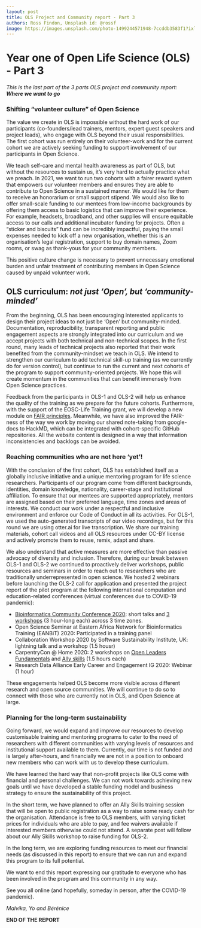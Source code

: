 ```yaml
---
layout: post
title: OLS Project and Community report - Part 3
authors: Ross Findon, Unsplash id: @rossf
image: https://images.unsplash.com/photo-1499244571948-7ccddb3583f1?ixlib=rb-1.2.1&ixid=eyJhcHBfaWQiOjEyMDd9&auto=format&fit=crop&w=2089&q=80
---
```


# Year one of Open Life Science (OLS) - Part 3

*This is the last part of the 3 parts OLS project and community report: **Where we want to go***

### Shifting “volunteer culture” of Open Science

The value we create in OLS is impossible without the hard work of our participants (co-founders/lead trainers, mentors, expert guest speakers and project leads), who engage with OLS beyond their usual responsibilities. The first cohort was run entirely on their volunteer-work and for the current cohort we are actively seeking funding to support involvement of our participants in Open Science. 

We teach self-care and mental health awareness as part of OLS, but without the resources to sustain us, it’s very hard to actually practice what we preach. In 2021, we want to run two cohorts with a fairer reward system that empowers our volunteer members and ensures they are able to contribute to Open Science in a sustained manner. We would like for them to receive an honorarium or small support stipend. 
We would also like to offer small-scale funding to our mentees from low-income backgrounds by offering them access to basic logistics that can improve their experience. For example, headsets, broadband, and other supplies will ensure equitable access to our calls and additional incubator funding for projects. Often a “sticker and biscuits” fund can be incredibly impactful, paying the small expenses needed to kick off a new organisation, whether this is an organisation’s legal registration, support to buy domain names, Zoom rooms, or swag as thank-yous for your community members.

This positive culture change is necessary to prevent unnecessary emotional burden and unfair treatment of contributing members in Open Science caused by unpaid volunteer work.

## OLS curriculum: *not just ‘Open’, but ‘community-minded’*

From the beginning, OLS has been encouraging interested applicants to design their project ideas to not just be ‘Open’ but community-minded. Documentation, reproducibility, transparent reporting and public engagement aspects are strongly integrated into our curriculum and we accept projects with both technical and non-technical scopes. In the first round, many leads of technical projects also reported that their work benefited from the community-mindset we teach in OLS. We intend to strengthen our curriculum to add technical skill-up training (as we currently do for version control), but continue to run the current and next cohorts of the program to support community-oriented projects. We hope this will create momentum in the communities that can benefit immensely from Open Science practices.

Feedback from the participants in OLS-1 and OLS-2 will help us enhance the quality of the training as we prepare for the future cohorts. Furthermore, with the support of the EOSC-Life Training grant, we will develop a new module on [FAIR principles](https://www.go-fair.org/fair-principles/). 
Meanwhile, we have also improved the FAIR-ness of the way we work by moving our shared note-taking from google-docs to HackMD, which can be integrated with cohort-specific GitHub repositories. All the website content is designed in a way that information inconsistencies and backlogs can be avoided.

### Reaching communities who are not here ‘yet’!

With the conclusion of the first cohort, OLS has established itself as a globally inclusive initiative and a unique mentoring program for life science researchers. Participants of our program come from different backgrounds, identities, domain knowledge, nationality, career-stage and institutional affiliation. To ensure that our mentees are supported appropriately, mentors are assigned based on their preferred language, time zones and areas of interests. We conduct our work under a respectful and inclusive environment and enforce our Code of Conduct in all its activities. For OLS-1, we used the auto-generated transcripts of our video recordings, but for this round we are using otter.ai for live transcription. We share our training materials, cohort call videos and all OLS resources under CC-BY license and actively promote them to reuse, remix, adapt and share. 

We also understand that active measures are more effective than passive advocacy of diversity and inclusion. Therefore, during our break between OLS-1 and OLS-2 we continued to proactively deliver workshops, public resources and seminars in order to reach out to researchers who are traditionally underrepresented in open science.
We hosted 2 webinars before launching the OLS-2 call for application and presented the project report of the pilot program at the following international computation and education-related conferences (virtual conferences due to COVID-19 pandemic):
- [Bioinformatics Community Conference 2020](https://bcc2020.github.io/): short talks and [3 workshops](https://bcc2020.sched.com/event/c44n/building-communities-with-open-source-open-science) (3 hour-long each) across 3 time zones.
- Open Science Seminar at Eastern Africa Network for Bioinformatics Training (EANBiT) 2020: Participated in a training panel
- Collaboration Workshop 2020 by Software Sustainability Institute, UK: lightning talk and a workshop (1.5 housr)
- CarpentryCon @ Home 2020: 2 workshops on [Open Leaders Fundamentals](https://2020.carpentrycon.org/schedule/#session-45) and [Ally skills](https://2020.carpentrycon.org/schedule/#session-46) (1.5 hours each)
- Research Data Alliance Early Career and Engagement IG 2020: Webinar (1 hour)

These engagements helped OLS become more visible across different research and open source communities. We will continue to do so to connect with those who are currently not in OLS, and Open Science at large.

### Planning for the long-term sustainability

Going forward, we would expand and improve our resources to develop customisable training and mentoring programs to cater to the need of researchers with different communities with varying levels of resources and institutional support available to them.
Currently, our time is not funded and is largely after-hours, and financially we are not in a position to onboard new members who can work with us to develop these curriculum. 

We have learned the hard way that non-profit projects like OLS come with financial and personal challenges. We can not work towards achieving new goals until we have developed a stable funding model and business strategy to ensure the sustainability of this project.

In the short term, we have planned to offer an Ally Skills training session that will be open to public registration as a way to raise some ready cash for the organisation. Attendance is free to OLS members, with varying ticket prices for individuals who are able to pay, and fee waivers available if interested members otherwise could not attend. A separate post will follow about our Ally Skills workshop to raise funding for OLS-2.

In the long term, we are exploring funding resources to meet our financial needs (as discussed in this report) to ensure that we can run and expand this program to its full potential.

We want to end this report expressing our gratitude to everyone who has been involved in the program and this community in any way. 

See you all online (and hopefully, someday in person, after the COVID-19 pandemic).

*Malvika, Yo and Bérénice*

**END OF THE REPORT**

